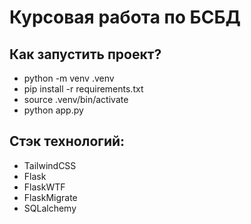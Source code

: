 # Курсовая работа по БСБД


## Как запустить проект?

- python -m venv .venv
- pip install -r requirements.txt
- source .venv/bin/activate
- python app.py


## Стэк технологий:
- TailwindCSS
- Flask
- FlaskWTF
- FlaskMigrate
- SQLalchemy
